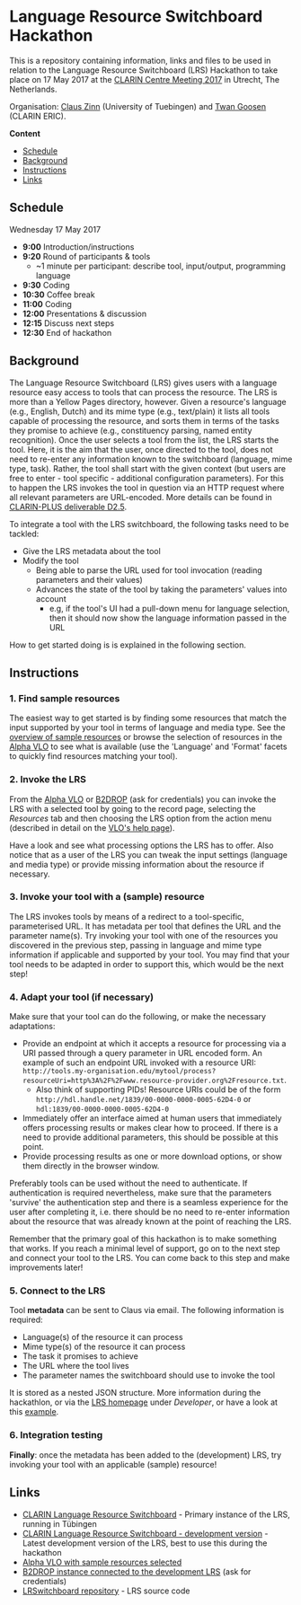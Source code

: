 # Language Resource Switchboard Hackathon

This is a repository containing information, links and files to be used in relation to
the Language Resource Switchboard (LRS) Hackathon to take place on 17 May 2017 at the
[CLARIN Centre Meeting 2017](https://www.clarin.eu/event/2017/centre-meeting) in Utrecht, 
The Netherlands.

Organisation: [Claus Zinn](https://github.com/claus-zinn) (University of Tuebingen) 
and [Twan Goosen](https://github.com/twagoo) (CLARIN ERIC).

**Content**
* [Schedule](#schedule)
* [Background](#background)
* [Instructions](#instructions)
* [Links](#links)

## Schedule

Wednesday 17 May 2017
- __9:00__ Introduction/instructions
- __9:20__ Round of participants & tools
	- ~1 minute per participant: describe tool, input/output, programming language
- __9:30__ Coding
- __10:30__ Coffee break
- __11:00__ Coding
- __12:00__ Presentations & discussion
- __12:15__ Discuss next steps
- __12:30__ End of hackathon

## Background

The Language Resource Switchboard (LRS) gives users with a language resource easy access 
to tools that can process the resource. The LRS is more than a Yellow Pages directory, 
however. Given a resource's language (e.g., English, Dutch) and its mime type 
(e.g., text/plain) it lists all tools capable of processing the resource, and sorts 
them in terms of the tasks they promise to achieve (e.g., constituency parsing, named 
entity recognition). Once the user selects a tool from the list, the LRS starts the tool. 
Here, it is the aim that the user, once directed to the tool, does not need to re-enter 
any information known to the switchboard (language, mime type, task). Rather, the tool 
shall start with the given context (but users are free to enter - tool specific - 
additional configuration parameters). For this to happen the LRS invokes the tool in 
question via an HTTP request where all relevant parameters are URL-encoded. More details
can be found in [CLARIN-PLUS deliverable D2.5](https://office.clarin.eu/v/CE-2016-0881-CLARINPLUS-D2_5.pdf).

To integrate a tool with the LRS switchboard, the following tasks need to be tackled:

* Give the LRS metadata about the tool
* Modify the tool
	* Being able to parse the URL used for tool invocation (reading parameters and their values)
	* Advances the state of the tool by taking the parameters' values into account
		* e.g, if the tool's UI had a pull-down menu for language selection, then it 
		should now show the language information passed in the URL

How to get started doing is is explained in the following section.

## Instructions


### 1. Find sample resources

The easiest way to get started is by finding some resources that match the input supported
by your tool in terms of language and media type. See the 
[overview of sample resources](samples) or browse the selection of resources in the  
[Alpha VLO](http://alpha-vlo.clarin.eu/hackathon)
to see what is available (use the 'Language' and 'Format' facets to quickly find resources
matching your tool).

### 2. Invoke the LRS

From the [Alpha VLO](http://alpha-vlo.clarin.eu/hackathon) or [B2DROP](http://weblicht.sfs.uni-tuebingen.de/owncloud) (ask for credentials)
you can invoke the LRS with a selected tool by going to the record page, selecting the
_Resources_ tab and then choosing the LRS option from the action menu (described in detail
on the [VLO's help page](https://vlo.clarin.eu/help#processing-resources)).

Have a look and see what processing options the LRS has to offer. Also notice that as a
user of the LRS you can tweak the input settings (language and media type) or provide
missing information about the resource if necessary.

### 3. Invoke your tool with a (sample) resource

The LRS invokes tools by means of a redirect to a tool-specific, parameterised URL. It has
metadata per tool that defines the URL and the parameter name(s). Try invoking your tool
with one of the resources you discovered in the previous step, passing in language and 
mime type information if applicable and supported by your tool. You may find that your
tool needs to be adapted in order to support this, which would be the next step!

### 4. Adapt your tool (if necessary)

Make sure that your tool can do the following, or make the necessary adaptations:
* Provide an endpoint at which it accepts a resource for processing via a URI passed 
through a query parameter in URL encoded form. An example of such an endpoint URL invoked
with a resource URI:
`http://tools.my-organisation.edu/mytool/process?resourceUri=http%3A%2F%2Fwww.resource-provider.org%2Fresource.txt`.
	* Also think of supporting PIDs! Resource URIs could be of the form 
	`http://hdl.handle.net/1839/00-0000-0000-0005-62D4-0` or
	`hdl:1839/00-0000-0000-0005-62D4-0`
* Immediately offer an interface aimed at human users that immediately offers processing
results or makes clear how to proceed. If there is a need to provide additional parameters,
this should be possible at this point.
* Provide processing results as one or more download options, or show them directly in the
browser window.

Preferably tools can be used without the need to authenticate. If authentication is
required nevertheless, make sure that the parameters 'survive' the authentication step
and there is a seamless experience for the user after completing it, i.e. there should be 
no need to re-enter information about the resource that was already known at the point of
reaching the LRS.

Remember that the primary goal of this hackathon is to make something that works. If
you reach a minimal level of support, go on to the next step and connect your tool to
the LRS. You can come back to this step and make improvements later!

### 5. Connect to the LRS

Tool **metadata** can be sent  to Claus via email. The following information is required:
* Language(s) of the resource it can process
* Mime type(s) of the resource it can process
* The task it promises to achieve
* The URL where the tool lives
* The parameter names the switchboard should use to invoke the tool

It is stored as a nested JSON structure. More information during the hackathlon, or via the 
[LRS homepage](http://weblicht.sfs.uni-tuebingen.de/clrs) under _Developer_, or have a look
at this [example](samples/lrs-metadata/lrs-metadata.json).

### 6. Integration testing

__Finally__: once the metadata has been added to the (development) LRS, try invoking your tool with
an applicable (sample) resource!

## Links
* [CLARIN Language Resource Switchboard](http://weblicht.sfs.uni-tuebingen.de/clrs) - Primary instance of the LRS, running in Tübingen
* [CLARIN Language Resource Switchboard - development version](http://weblicht.sfs.uni-tuebingen.de/clrs-dev) - Latest development version of the LRS, best to use this during the hackathon
* [Alpha VLO with sample resources selected](http://alpha-vlo.clarin.eu/hackathon)
* [B2DROP instance connected to the development LRS](http://weblicht.sfs.uni-tuebingen.de/owncloud) (ask for credentials)
* [LRSwitchboard repository](https://github.com/clarin-eric/LRSwitchboard) - LRS source code
